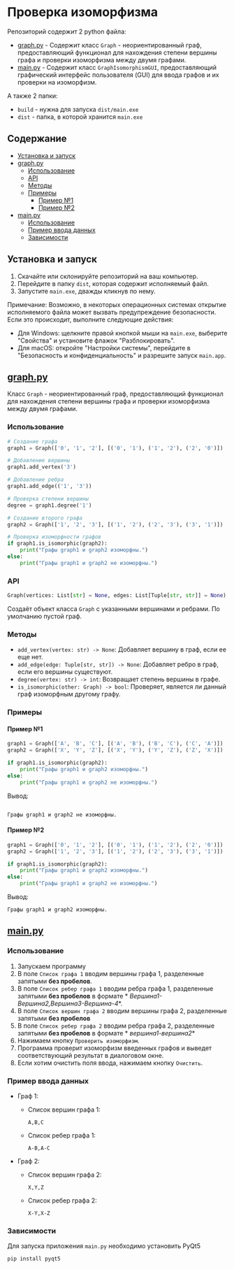 
# Проверка изоморфизма

Репозиторий содержит 2 python файла:

+ [graph.py](#graphpy) - Содержит класс `Graph` - неориентированный граф, предоставляющий функционал для нахождения степени
  вершины графа и проверки изоморфизма между двумя графами.
+ [main.py](#mainpy) - Содержит класс `GraphIsomorphismGUI`, предоставляющий графический интерфейс пользователя (GUI) для ввода
  графов и их проверки на изоморфизм.

А также 2 папки:
+ `build` - нужна для запуска `dist/main.exe`
+ `dist` - папка, в которой хранится `main.exe`

## Содержание
- [Установка и запуск](#%D0%A3%D1%81%D1%82%D0%B0%D0%BD%D0%BE%D0%B2%D0%BA%D0%B0-%D0%B8-%D0%B7%D0%B0%D0%BF%D1%83%D1%81%D0%BA)
- [graph.py](#graphpy)
  - [Использование](#%D0%98%D1%81%D0%BF%D0%BE%D0%BB%D1%8C%D0%B7%D0%BE%D0%B2%D0%B0%D0%BD%D0%B8%D0%B5)
  - [API](#api)
  - [Методы](#%D0%9C%D0%B5%D1%82%D0%BE%D0%B4%D1%8B)
  - [Примеры](#%D0%9F%D1%80%D0%B8%D0%BC%D0%B5%D1%80%D1%8B)
    - [Пример №1](#%D0%9F%D1%80%D0%B8%D0%BC%D0%B5%D1%80-%E2%84%961)
    - [Пример №2](#%D0%9F%D1%80%D0%B8%D0%BC%D0%B5%D1%80-%E2%84%962)
- [main.py](#mainpy)
  - [Использование](#%D0%98%D1%81%D0%BF%D0%BE%D0%BB%D1%8C%D0%B7%D0%BE%D0%B2%D0%B0%D0%BD%D0%B8%D0%B5-1)
  - [Пример ввода данных](#%D0%9F%D1%80%D0%B8%D0%BC%D0%B5%D1%80-%D0%B2%D0%B2%D0%BE%D0%B4%D0%B0-%D0%B4%D0%B0%D0%BD%D0%BD%D1%8B%D1%85)
  - [Зависимости](#%D0%97%D0%B0%D0%B2%D0%B8%D1%81%D0%B8%D0%BC%D0%BE%D1%81%D1%82%D0%B8)

## Установка и запуск

1. Скачайте или склонируйте репозиторий на ваш компьютер.
2. Перейдите в папку `dist`, которая содержит исполняемый файл.
3. Запустите `main.exe`, дважды кликнув по нему.

Примечание: Возможно, в некоторых операционных системах открытие исполняемого файла может вызвать предупреждение
безопасности. Если это происходит, выполните следующие действия:

- Для Windows: щелкните правой кнопкой мыши на `main.exe`, выберите "Свойства" и установите флажок "Разблокировать".
- Для macOS: откройте "Настройки системы", перейдите в "Безопасность и конфиденциальность" и разрешите
  запуск `main.app`.

## [graph.py](graph.py)

Класс `Graph` - неориентированный граф, предоставляющий функционал для нахождения степени вершины графа и проверки
изоморфизма между двумя графами.

### Использование

```python
# Создание графа
graph1 = Graph(['0', '1', '2'], [('0', '1'), ('1', '2'), ('2', '0')])

# Добавление вершины
graph1.add_vertex('3')

# Добавление ребра
graph1.add_edge(('1', '3'))

# Проверка степени вершины
degree = graph1.degree('1')

# Создание второго графа
graph2 = Graph(['1', '2', '3'], [('1', '2'), ('2', '3'), ('3', '1')])

# Проверка изоморфности графов
if graph1.is_isomorphic(graph2):
    print("Графы graph1 и graph2 изоморфны.")
else:
    print("Графы graph1 и graph2 не изоморфны.")
```

### API

```python
Graph(vertices: List[str] = None, edges: List[Tuple[str, str]] = None)
```

Создаёт объект класса `Graph` с указанными вершинами и ребрами. По умолчанию пустой граф.

### Методы

+ `add_vertex(vertex: str) -> None`: Добавляет вершину в граф, если ее еще нет.
+ `add_edge(edge: Tuple[str, str]) -> None`: Добавляет ребро в граф, если его вершины существуют.
+ `degree(vertex: str) -> int`: Возвращает степень вершины в графе.
+ `is_isomorphic(other: Graph) -> bool`: Проверяет, является ли данный граф изоморфным другому графу.

### Примеры

#### Пример №1

```python
graph1 = Graph(['A', 'B', 'C'], [('A', 'B'), ('B', 'C'), ('C', 'A')])
graph2 = Graph(['X', 'Y', 'Z'], [('X', 'Y'), ('Y', 'Z'), ('Z', 'X')])

if graph1.is_isomorphic(graph2):
    print("Графы graph1 и graph2 изоморфны.")
else:
    print("Графы graph1 и graph2 не изоморфны.")

```

Вывод:

```

Графы graph1 и graph2 не изоморфны.
```

#### Пример №2

```python
graph1 = Graph(['0', '1', '2'], [('0', '1'), ('1', '2'), ('2', '0')])
graph2 = Graph(['1', '2', '3'], [('1', '2'), ('2', '3'), ('3', '1')])

if graph1.is_isomorphic(graph2):
    print("Графы graph1 и graph2 изоморфны.")
else:
    print("Графы graph1 и graph2 не изоморфны.")


```

Вывод:

```
Графы graph1 и graph2 изоморфны.

```

## [main.py](main.py)

### Использование

1. Запускаем программу
2. В поле `Список графа 1` вводим вершины графа 1, разделенные запятыми **без пробелов**.
3. В поле `Список ребер графа 1` вводим ребра графа 1, разделенные запятыми **без пробелов** в формате *
   *Вершина1-Вершина2,Вершина3-Вершина-4**.
4. В поле `Список вершин графа 2` вводим вершины графа 2, разделенные запятыми **без пробелов**
5. В поле `Список ребер графа 2` вводим ребра графа 2, разделенные запятыми **без пробелов** в формате *
   *вершина1-вершина2**
6. Нажимаем кнопку `Проверить изоморфизм`.
7. Программа проверит изоморфизм введенных графов и выведет соответствующий результат в диалоговом окне.
8. Если хотим очистить поля ввода, нажимаем кнопку `Очистить`.

### Пример ввода данных

* Граф 1:
    * Список вершин графа 1:

       ```
       A,B,C
       ```

    * Список ребер графа 1:

      ```
      A-B,A-C
      ```

* Граф 2:
    * Список вершин графа 2:

      ```
      X,Y,Z
      ```

    * Список ребер графа 2:

      ```
      X-Y,X-Z
      ```

### Зависимости

Для запуска приложения `main.py` необходимо установить PyQt5

```bash
pip install pyqt5
```
